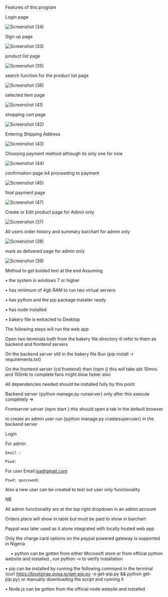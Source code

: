 
Features of this program 

Login page 

![Screenshot (34)](https://github.com/user-attachments/assets/0e46a4d4-3807-4487-add2-14f5539d7795)

Sign up page 

![Screenshot (33)](https://github.com/user-attachments/assets/be23f700-4d76-42d5-a726-bfe1dd7c50ce)

product list page 

![Screenshot (35)](https://github.com/user-attachments/assets/61c97978-0c27-4b51-992d-4afd9264f826)

search function for the product list page 

![Screenshot (36)](https://github.com/user-attachments/assets/f379711c-e83d-4540-b191-4bddb29967a3)

selected item page 

![Screenshot (41)](https://github.com/user-attachments/assets/9fff6ad5-0360-42d6-9de1-f92e35d9c83b)

shopping cart page 

![Screenshot (42)](https://github.com/user-attachments/assets/b1004d7e-bd3a-4c98-a4c7-bf97a49dff02)

Entering Shipping Address 

![Screenshot (43)](https://github.com/user-attachments/assets/35ab9ef2-dfe2-45e4-bfb3-9c8a4599086a)

Choosing payment method although its only one for now 

![Screenshot (44)](https://github.com/user-attachments/assets/3ee03e8b-d0f0-4af0-9034-c325a338855c)

confirmation page b4 proceeding to payment 

![Screenshot (45)](https://github.com/user-attachments/assets/4aea3b08-0ba0-4311-be26-4bd195bbc670)

final payment page 

![Screenshot (47)](https://github.com/user-attachments/assets/3de81deb-0439-4cc2-87eb-65fe678692d0)

Create or Edit product page for Admin only 

![Screenshot (37)](https://github.com/user-attachments/assets/ce7a8d2e-e3a5-4ba6-876a-376263121f8e)

All users order history and summary barchart for admin only 

![Screenshot (38)](https://github.com/user-attachments/assets/2e218ca5-88ab-4b83-85ec-685524d4a897)

mark as delivered page for admin only

![Screenshot (39)](https://github.com/user-attachments/assets/517ddfd4-7c68-44cb-bbe0-aa6a9d5e8f32)


Method to get bolded text at the end 
Assuming 

•	the system is windows 7 or higher

•	has minimum of 4gb RAM to run two virtual servers

•	has python and the pip package installer ready

•	has node installed 

•	bakery file is extracted to Desktop

The following steps will run the web app 

Open two terminals both from the bakery file directory ill refer to them as backend and frontend servers

On the backend server still in the bakery file Run {pip install -r requirements.txt}

On the frontend server {cd frontend} then {npm i} this will take abt 10mns and 150mb to complete fans might blow faster also 

All dependencies needed should be installed fully by this point 

Backend server {python manage.py runserver} only after this execute completely =>

Frontserver server {npm start } this should open a tab in the default browser

 to create an admin user run {python manage.py craetesuperuser} in the backend server 

Login 

For admin 

	Email : 
 
	Pswd:
 
For user 
	Email:isa@gmail.com
 
	Pswd: qazxswedc
 
Also a new user can be created to test out user only functionality 

NB

All admin functionality are at the top right dropdown in an admin account 

Orders place will show in table but must be paid to show in barchart

Paypal was later used as it alone integrated with locally hosted web app 

Only the charge card options on the paypal powered gateway is supported in Nigeria 

 
•	python can be gotten from either Microsoft store or from official python website and installed , run python –v  to verify installation 

•	pip can be installed by running the following command in the terminal {curl https://bootstrap.pypa.io/get-pip.py -o get-pip.py && python get-pip.py} or manually downloading the script and running it 

•	Node.js can be gotten from the official node website and installed 

